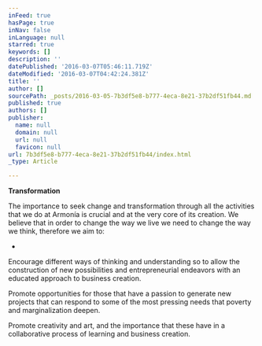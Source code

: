 ```yaml
---
inFeed: true
hasPage: true
inNav: false
inLanguage: null
starred: true
keywords: []
description: ''
datePublished: '2016-03-07T05:46:11.719Z'
dateModified: '2016-03-07T04:42:24.381Z'
title: ''
author: []
sourcePath: _posts/2016-03-05-7b3df5e8-b777-4eca-8e21-37b2df51fb44.md
published: true
authors: []
publisher:
  name: null
  domain: null
  url: null
  favicon: null
url: 7b3df5e8-b777-4eca-8e21-37b2df51fb44/index.html
_type: Article

---
```

**Transformation**

The importance to seek change and transformation through all the activities that we do at Armonía is crucial and at the very core of its creation. We believe that in order to change the way we live we need to change the way we think, therefore we aim to:

- 

Encourage different ways of thinking and understanding so to allow the construction of new possibilities and entrepreneurial endeavors with an educated approach to business creation.

Promote opportunities for those that have a passion to generate new projects that can respond to some of the most pressing needs that poverty and marginalization deepen.

Promote creativity and art, and the importance that these have in a collaborative process of learning and business creation.
